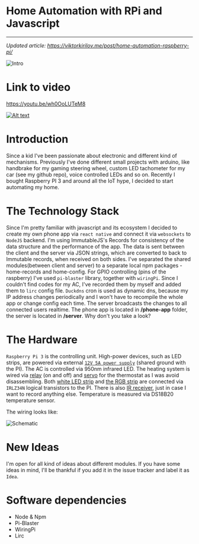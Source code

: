 # Home Automation with RPi and Javascript
----
*Updated article: https://viktorkirilov.me/post/home-automation-raspberry-pi/* 

![Intro](https://raw.githubusercontent.com/deepsyx/home-automation/master/Intro.png)

Link to video
=======

https://youtu.be/wh0OoLUTeM8

[![Alt text](http://i.imgur.com/7ZGu5tX.png)](https://youtu.be/wh0OoLUTeM8)

Introduction
=======
Since a kid I've been passionate about electronic and different kind of mechanisms. Previously I've done different small projects with arduino, like handbrake for my gaming steering wheel, custom LED tachometer for my car (see my github repo), voice controlled LEDs and so on. Recently I bought Raspberry PI 3 and around all the IoT hype, I decided to start automating my home.

The Technology Stack
=======
Since I'm pretty familiar with javascript and its ecosystem I decided to create my own phone app via `react native` and connect it via `websockets` to `NodeJS` backend. I'm using ImmutableJS's Records for consistency of the data structure and the performance of the app. The data is sent between the client and the server via JSON strings, which are converted to  back to Immutable records, when received on both sides. I've separated the shared modules(between client and server) to a separate local npm packages - home-records and home-config. For GPIO controlling (pins of the raspberry) I've used `pi-blaster` library, together with `wiringPi`. Since I couldn't find codes for my AC, I've recorded them by myself and added them to `lirc` config file. `Duckdns` cron is used as dynamic dns, because my IP address changes periodically and I won't have to recompile the whole app or change config each time. The server broadcasts the changes to all connected users realtime. The phone app is located in **/phone-app** folder, the server is located in **/server**. Why don't you take a look?

The Hardware
=======
`Raspberry Pi 3` is the controlling unit. High-power devices, such as LED strips, are powered via external [`12V 5A power supply`](http://img.dxcdn.com/productimages/sku_152373_2.jpg) (shared ground with the PI). The AC is controlled via 950nm infrared LED. The heating system is wired via [relay](http://img.dxcdn.com/productimages/sku_121354_2.jpg) (on and off) and [servo](https://cdn.instructables.com/FCM/8DKT/IBXMML6A/FCM8DKTIBXMML6A.MEDIUM.jpg) for the thermostat as I was avoid disassembling. Both [white LED strip](http://www.saving-star.com/wp-content/uploads/2015/08/Flexible-Top-LED-Strips-FL-F5060W15F12-12-.jpg) and [the RGB strip](http://www.ledssuperbright.com/images/ledstrip5ft.jpg) are connected via `IRLZ34N` logical transistors to the PI. There is also [IR receiver](https://i.stack.imgur.com/rojKP.jpg), just in case I want to record anything else. Temperature is measured via DS18B20 temperature sensor.

The wiring looks like:

![Schematic](https://raw.githubusercontent.com/deepsyx/home-automation/master/Schematic.png)

New Ideas
=======
I'm open for all kind of ideas about different modules. If you have some ideas in mind, I'll be thankful if you add it in the issue tracker and label it as `Idea`.

Software dependencies
========
* Node & Npm
* Pi-Blaster
* WiringPi
* Lirc
